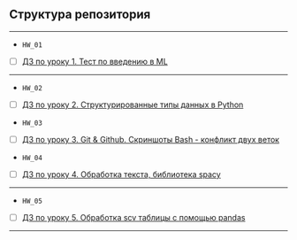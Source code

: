## Структура репозитория
<hr>

- `HW_01`
- [ ] [ДЗ по уроку 1. Тест по введению в ML](Homework_01)
<hr>

- `HW_02`
- [ ] [ДЗ по уроку 2. Структурированные типы данных в Python](Homework_02)


- `HW_03`
- [ ] [ДЗ по уроку 3. Git & Github. Скриншоты Bash - конфликт двух веток](Homework_03)

- `HW_04`
- [ ] [ДЗ по уроку 4. Обработка текста, библиотека spacy](Homework_04)
<hr>

- `HW_05`
- [ ] [ДЗ по уроку 5. Обработка scv таблицы с помощью pandas](Homework_05)
<hr>


